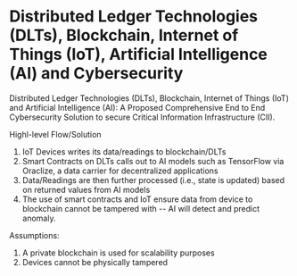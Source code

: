 # Distributed Ledger Technologies (DLTs), Blockchain, Internet of Things (IoT), Artificial Intelligence (AI) and Cybersecurity
Distributed Ledger Technologies (DLTs), Blockchain, Internet of Things (IoT) and Artificial Intelligence (AI): A Proposed Comprehensive End to End Cybersecurity Solution to secure Critical Information Infrastructure (CII).

Highl-level Flow/Solution
1. IoT Devices writes its data/readings to blockchain/DLTs
2. Smart Contracts on DLTs calls out to AI models such as TensorFlow via Oraclize, a data carrier for decentralized applications 
3. Data/Readings are then further processed (i.e., state is updated) based on returned values from AI models
4. The use of smart contracts and IoT ensure data from device to blockchain cannot be tampered with -- AI will detect and predict anomaly. 

Assumptions:
1. A private blockchain is used for scalability purposes
2. Devices cannot be physically tampered 


